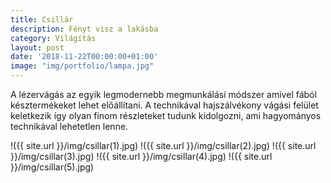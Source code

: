 ```yaml
---
title: Csillár
description: Fényt visz a lakásba
category: Világítás
layout: post
date: '2018-11-22T00:00:00+01:00'
image: "img/portfolio/lampa.jpg"
---
```

A lézervágás az egyik legmodernebb megmunkálási módszer amivel fából késztermékeket lehet előállítani. A technikával hajszálvékony vágási felület keletkezik így olyan finom részleteket tudunk kidolgozni, ami hagyományos technikával lehetetlen lenne.


!({{ site.url }}/img/csillar(1).jpg)
!({{ site.url }}/img/csillar(2).jpg)
!({{ site.url }}/img/csillar(3).jpg)
!({{ site.url }}/img/csillar(4).jpg)
!({{ site.url }}/img/csillar(5).jpg)
